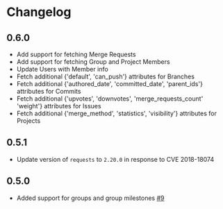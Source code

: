 # Changelog

## 0.6.0
  * Add support for fetching Merge Requests
  * Add support for fetching Group and Project Members
  * Update Users with Member info 
  * Fetch additional {'default', 'can_push'} attributes for Branches
  * Fetch additional {'authored_date', 'committed_date', 'parent_ids'} attributes for Commits
  * Fetch additional {'upvotes', 'downvotes', 'merge_requests_count' 'weight'} attributes for Issues
  * Fetch additional {'merge_method', 'statistics', 'visibility'} attributes for Projects

## 0.5.1
  * Update version of `requests` to `2.20.0` in response to CVE 2018-18074

## 0.5.0
  * Added support for groups and group milestones [#9](https://github.com/singer-io/tap-gitlab/pull/9)
